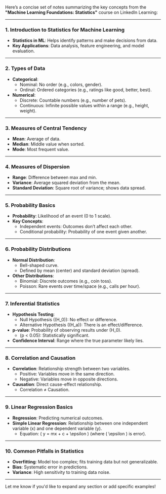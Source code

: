 Here’s a concise set of notes summarizing the key concepts from the **"Machine Learning Foundations: Statistics"** course on LinkedIn Learning:

---

### **1. Introduction to Statistics for Machine Learning**
- **Statistics in ML**: Helps identify patterns and make decisions from data.
- **Key Applications**: Data analysis, feature engineering, and model evaluation.

---

### **2. Types of Data**
- **Categorical**:
  - Nominal: No order (e.g., colors, gender).
  - Ordinal: Ordered categories (e.g., ratings like good, better, best).
- **Numerical**:
  - Discrete: Countable numbers (e.g., number of pets).
  - Continuous: Infinite possible values within a range (e.g., height, weight).

---

### **3. Measures of Central Tendency**
- **Mean**: Average of data.
- **Median**: Middle value when sorted.
- **Mode**: Most frequent value.

---

### **4. Measures of Dispersion**
- **Range**: Difference between max and min.
- **Variance**: Average squared deviation from the mean.
- **Standard Deviation**: Square root of variance; shows data spread.

---

### **5. Probability Basics**
- **Probability**: Likelihood of an event (0 to 1 scale).
- **Key Concepts**:
  - Independent events: Outcomes don’t affect each other.
  - Conditional probability: Probability of one event given another.

---

### **6. Probability Distributions**
- **Normal Distribution**:
  - Bell-shaped curve.
  - Defined by mean (center) and standard deviation (spread).
- **Other Distributions**:
  - Binomial: Discrete outcomes (e.g., coin toss).
  - Poisson: Rare events over time/space (e.g., calls per hour).

---

### **7. Inferential Statistics**
- **Hypothesis Testing**:
  - Null Hypothesis (\(H_0\)): No effect or difference.
  - Alternative Hypothesis (\(H_a\)): There is an effect/difference.
- **p-value**: Probability of observing results under \(H_0\).
  - \(p < 0.05\): Statistically significant.
- **Confidence Interval**: Range where the true parameter likely lies.

---

### **8. Correlation and Causation**
- **Correlation**: Relationship strength between two variables.
  - Positive: Variables move in the same direction.
  - Negative: Variables move in opposite directions.
- **Causation**: Direct cause-effect relationship.
  - Correlation ≠ Causation.

---

### **9. Linear Regression Basics**
- **Regression**: Predicting numerical outcomes.
- **Simple Linear Regression**: Relationship between one independent variable (x) and one dependent variable (y).
  - Equation: \( y = mx + c + \epsilon \) (where \( \epsilon \) is error).

---

### **10. Common Pitfalls in Statistics**
- **Overfitting**: Model too complex; fits training data but not generalizable.
- **Bias**: Systematic error in predictions.
- **Variance**: High sensitivity to training data noise.

---

Let me know if you'd like to expand any section or add specific examples!
